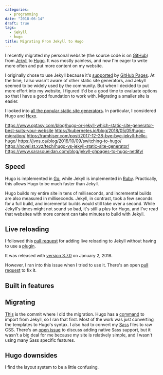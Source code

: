 ```yaml
---
categories:
  - programming
date: "2018-06-14"
draft: true
tags:
  - jekyll
  - hugo
title: Migrating From Jekyll to Hugo
---
```


I recently migrated my personal website (the source code is on
[GitHub](https://github.com/dguo/dguo.github.io)) from
[Jekyll](https://jekyllrb.com/) to [Hugo](https://gohugo.io/). It was mostly
painless, and now I'm eager to write more often and put more content on my
website.

I originally chose to use Jekyll because it's
[supported](https://help.github.com/articles/using-jekyll-as-a-static-site-generator-with-github-pages/)
by [GitHub Pages](https://pages.github.com/). At the time, I also wasn't aware
of other static site generators, and Jekyll seemed to be widely used by the
community. But when I decided to put more effort into my website, I figured it'd
be a good time to evaluate options so that I have a good foundation to work with.
Migrating a smaller site is easier.

I looked into [all the popular static site
generators](https://www.staticgen.com/). In particular, I considered Hugo and
[Hexo](https://hexo.io/).

https://www.optasy.com/blog/hugo-or-jekyll-which-static-site-generator-best-suits-your-website
https://kubernetes.io/blog/2018/05/05/hugo-migration/
https://ramhiser.com/post/2017-12-28-bye-bye-jekyll-hello-hugo/
https://jvns.ca/blog/2016/10/09/switching-to-hugo/
https://novelist.xyz/tech/hugo-vs-jekyll-static-site-generator/
https://www.sarasoueidan.com/blog/jekyll-ghpages-to-hugo-netlify/

## Speed

Hugo is implemented in [Go](https://golang.org/), while Jekyll is implemented
in [Ruby](https://www.ruby-lang.org/). Practically, this allows Hugo to be much
faster than Jekyll.

Hugo builds my entire site in tens of milliseconds, and incremental builds are
also measured in milliseconds. Jekyll, in contrast, took a few seconds for a
full build, and incremental builds would still take over a second. While
Jekyll's times might not sound so bad, it's still a plus for Hugo, and I've
read that websites with more content can take minutes to build with Jekyll.

## Live reloading

I followed this [pull request](https://github.com/jekyll/jekyll/pull/5142) for
adding live reloading to Jekyll without having to use a
[plugin](https://github.com/RobertDeRose/jekyll-livereload).

It was released with [version
3.7.0](https://jekyllrb.com/news/2018/01/02/jekyll-3-7-0-released/) on January
2, 2018.

However, I ran into this issue when I tried to use it. There's an open [pull
request](https://github.com/jekyll/jekyll/pull/7064) to fix it.

## Built in features

## Migrating

[This](https://github.com/dguo/dguo.github.io/commit/91a60dea4414432cb315a1560327b62860b93183)
is the commit where I did the migration. Hugo has a
[command](https://gohugo.io/commands/hugo_import_jekyll/) to import from
Jekyll, so I ran that first. Most of the work was just converting the templates
to Hugo's syntax. I also had to convert my [Sass](https://sass-lang.com/) files
to raw CSS. There's an [open
issue](https://github.com/gohugoio/hugo/issues/4243) to discuss adding native
Sass support, but it wasn't a big deal for me because my site is relatively
simple, and I wasn't using many Sass specific features.

## Hugo downsides

I find the layout system to be a little confusing.
